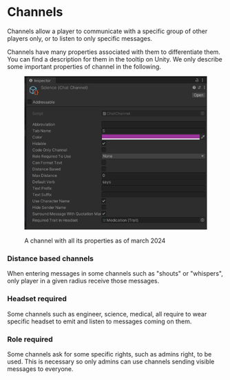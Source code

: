 # Channels

Channels allow a player to communicate with a specific group of other players only, or to listen to only specific messages.

Channels have many properties associated with them to differentiate them. You can find a description for them in the tooltip on Unity. We only describe some important properties of channel in the following.

<figure><img src="../../.gitbook/assets/image (60).png" alt=""><figcaption><p>A channel with all its properties as of march 2024</p></figcaption></figure>



### Distance based channels

When entering messages in some channels such as "shouts" or "whispers", only player in a given radius receive those messages.&#x20;

### Headset required

Some channels such as engineer, science, medical, all require to wear specific headset to emit and listen to messages coming on them.

### Role required

Some channels ask for some specific rights, such as admins right, to be used. This is necessary so only admins can use channels sending visible messages to everyone.
